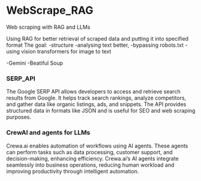 # WebScrape_RAG
Web scraping with RAG and LLMs

Using RAG for better retrieval of scraped data and putting it into specified format
The goal:
-structure
-analysing text better,
-bypassing robots.txt
-using vision transformers for image to text

-Gemini
-Beatiful Soup    
### SERP_API
The Google SERP API allows developers to access and retrieve search results from Google. It helps track search rankings, analyze competitors, and gather data like organic listings, ads, and snippets. The API provides structured data in formats like JSON and is useful for SEO and web scraping purposes.

### CrewAI and agents for LLMs
Crewa.ai enables automation of workflows using AI agents. These agents can perform tasks such as data processing, customer support, and decision-making, enhancing efficiency. Crewa.ai’s AI agents integrate seamlessly into business operations, reducing human workload and improving productivity through intelligent automation.
